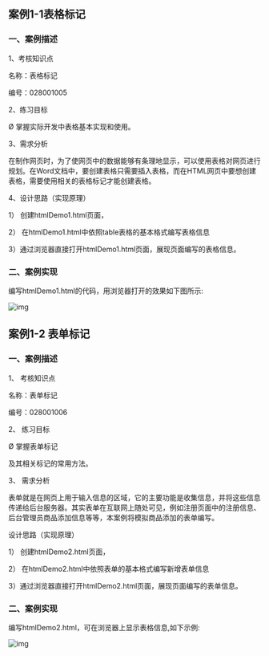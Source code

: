 ## 案例1-1表格标记

### 一、案例描述

1、考核知识点

   名称：表格标记

  编号：028001005

2、练习目标

Ø 掌握实际开发中表格基本实现和使用。

3、需求分析

  在制作网页时，为了使网页中的数据能够有条理地显示，可以使用表格对网页进行规划。在Word文档中，要创建表格只需要插入表格，而在HTML网页中要想创建表格，需要使用相关的表格标记才能创建表格。

4、设计思路（实现原理）

1） 创建htmlDemo1.html页面，

2） 在htmlDemo1.html中依照table表格的基本格式编写表格信息

​    3）通过浏览器直接打开htmlDemo1.html页面，展现页面编写的表格信息。

### 二、案例实现

编写htmlDemo1.html的代码，用浏览器打开的效果如下图所示:

![img](file:///C:/Users/SQUARES/AppData/Local/Temp/msohtmlclip1/01/clip_image002.jpg)

## 案例1-2 表单标记

### 一、案例描述

1、 考核知识点

名称：表单标记

编号：028001006

2、 练习目标

Ø 掌握表单标记<form>及其相关标记的常用方法。

3、 需求分析

表单就是在网页上用于输入信息的区域，它的主要功能是收集信息，并将这些信息传递给后台服务器。其实表单在互联网上随处可见，例如注册页面中的注册信息、后台管理员商品添加信息等等，本案例将模拟商品添加的表单编写。

设计思路（实现原理）

1） 创建htmlDemo2.html页面，

2） 在htmlDemo2.html中依照表单的基本格式编写新增表单信息

​    3）通过浏览器直接打开htmlDemo2.html页面，展现页面编写的表单信息。

### 二、案例实现            

编写htmlDemo2.html，可在浏览器上显示表格信息,如下示例:

![img](file:///C:/Users/SQUARES/AppData/Local/Temp/msohtmlclip1/01/clip_image004.jpg)